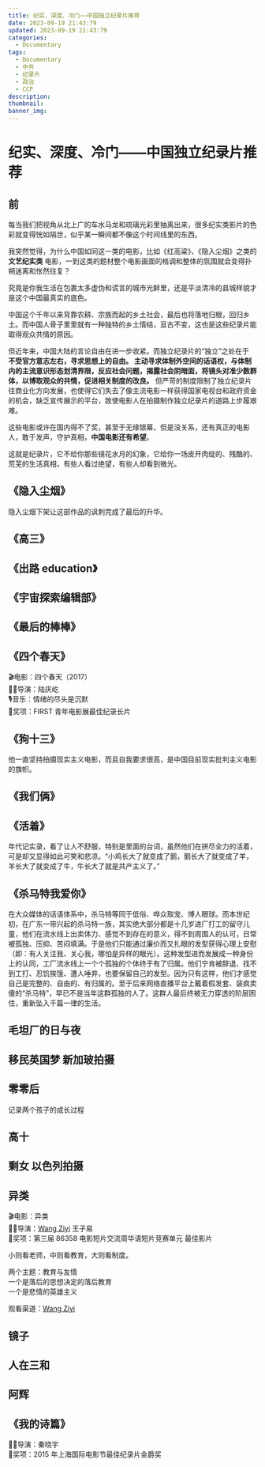 ```yaml
---
title: 纪实、深度、冷门——中国独立纪录片推荐
date: 2023-09-19 21:43:79
updated: 2023-09-19 21:43:79
categories:
  - Documentary
tags:
  - Documentary
  - 中共
  - 纪录片
  - 政治
  - CCP
description:
thumbnail:
banner_img:
---
```


# 纪实、深度、冷门——中国独立纪录片推荐

## 前

每当我们把视角从北上广的车水马龙和琉璃光彩里抽离出来，很多纪实类影片的色彩就变得恍如隔世，似乎某一瞬间都不像这个时间线里的东西。

我突然觉得，为什么中国如同这一类的电影，比如《红高粱》、《隐入尘烟》之类的 **文艺纪实类** 电影，一到这类的题材整个电影画面的格调和整体的氛围就会变得扑朔迷离和怅然往复？

究竟是你我生活在包裹太多虚伪和谎言的城市光鲜里，还是平淡清冷的县城样貌才是这个中国最真实的底色。

中国这个千年以来背靠农耕、宗族而起的乡土社会，最后也将落地归根，回归乡土。而中国人骨子里里就有一种独特的乡土情结，亘古不变，这也是这些纪录片能取得观众共情的原因。

但近年来，中国大陆的言论自由在进一步收紧。而独立纪录片的“独立”之处在于 **不受官方意志左右，寻求思想上的自由。 主动寻求体制外空间的话语权，与体制内的主流意识形态划清界限，反应社会问题，揭露社会阴暗面，将镜头对准少数群体，以博取观众的共情，促进相关制度的改良。** 但严苛的制度限制了独立纪录片往商业化方向发展，也使得它们失去了像主流电影一样获得国家电视台和政府资金的机会，缺乏宣传展示的平台，致使电影人在拍摄制作独立纪录片的道路上步履艰难。

这些电影或许在国内得不了奖，甚至于无缘银幕，但是没关系，还有真正的电影人，敢于发声，守护真相，**中国电影还有希望**。

这就是纪录片，它不给你那些镜花水月的幻象，它给你一场皮开肉绽的、残酷的、荒芜的生活真相，有些人看过绝望，有些人却看到微光。

## 《隐入尘烟》

隐入尘烟下架让这部作品的讽刺完成了最后的升华。

## 《高三》

## 《出路 education》

## 《宇宙探索编辑部》

## 《最后的棒棒》

## 《四个春天》

🎬电影：四个春天（2017）  
💁‍♂️导演：陆庆屹  
🎙️音乐：情绪的尽头是沉默  
🥇奖项：FIRST 青年电影展最佳纪录长片

## 《狗十三》

他一直坚持拍摄现实主义电影，而且自我要求很高，是中国目前现实批判主义电影的旗帜。

## 《我们俩》

## 《活着》

年代记实录，看了让人不舒服，特别是里面的台词，虽然他们在拼尽全力的活着，可是却又显得如此可笑和悲凉。“小鸡长大了就变成了鹅，鹅长大了就变成了羊，羊长大了就变成了牛，牛长大了就是共产主义了。”

## 《杀马特我爱你》

在大众媒体的话语体系中，杀马特等同于低俗、哗众取宠、博人眼球。而本世纪初，在广东一带兴起的杀马特一族，其实绝大部分都是十几岁进厂打工的留守儿童，他们在流水线上出卖体力、感觉不到存在的意义，得不到周围人的认可，日常被孤独、压抑、苦闷填满。于是他们只能通过廉价而又扎眼的发型获得心理上安慰（即：有人关注我、关心我，哪怕是异样的眼光）。这种发型进而发展成一种身份上的认同，工厂流水线上一个个孤独的个体终于有了归属。他们宁肯被辞退、找不到工打、忍饥挨饿、遭人唾弃，也要保留自己的发型。因为只有这样，他们才感觉自己是完整的、自由的、有归属的。至于后来网络直播平台上戴着假发套、装疯卖傻的“杀马特”，早已不是当年这群孤独的人了。这群人最后终被无力穿透的阶层困住，重新坠入千篇一律的生活。

## 毛坦厂的日与夜

## 移民英国梦 新加玻拍摄

## 零零后

记录两个孩子的成长过程

## 高十

## 剩女 以色列拍摄

## 异类

🎬电影：异类  
💁‍♂️导演：[Wang Ziyi](https://wangziyifilm.com/zh-Hans/about/) 王子易  
🥇奖项：第三届 86358 电影短片交流周华语短片竞赛单元 最佳影片

小则看老师，中则看教育，大则看制度。

两个主题：教育与友情  
一个是落后的思想决定的落后教育  
一个是悲情的英雄主义

观看渠道：[Wang Ziyi](https://wangziyifilm.com/zh-Hans/)

## 镜子

## 人在三和

## 阿辉

## 《我的诗篇》

💁‍♂️导演：秦晓宇  
🥇奖项：2015 年上海国际电影节最佳纪录片金爵奖
